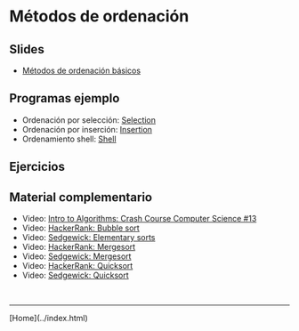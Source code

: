 # Métodos de ordenación

## Slides

- [Métodos de ordenación básicos](../slides/05.1-Sorting-sem08.pdf)  

<!--
- Mergesort](../slides/05.2-Mergesort-sem09.pdf
- Quicksort](../slides/05.3-Quicksort-sem10.pdf
-->

## Programas ejemplo

- Ordenación por selección: [Selection](https://algs4.cs.princeton.edu/code/edu/princeton/cs/algs4/Selection.java.html)  
- Ordenación por inserción: [Insertion](https://algs4.cs.princeton.edu/code/edu/princeton/cs/algs4/Insertion.java.html)  
- Ordenamiento shell: [Shell](https://algs4.cs.princeton.edu/code/edu/princeton/cs/algs4/Shell.java.html)  


## Ejercicios


## Material complementario

- Video: [Intro to Algorithms: Crash Course Computer Science #13](https://www.youtube.com/watch?v=rL8X2mlNHPM)  
- Video: [HackerRank: Bubble sort](https://www.youtube.com/watch?v=6Gv8vg0kcHc)  
- Video: [Sedgewick: Elementary sorts](https://www.youtube.com/watch?v=GENxxQx9Erg&list=PL5iJcUfx7xTei2gIfyONF4aplI0tASbW4)  
- Video: [HackerRank: Mergesort](https://www.youtube.com/watch?v=KF2j-9iSf4Q)  
- Video: [Sedgewick: Mergesort](https://www.youtube.com/watch?v=ypae0cmi7hM&list=PL5iJcUfx7xTeMWs0ci98CEW9aEURcviZv)  
- Video: [HackerRank: Quicksort](https://www.youtube.com/watch?v=SLauY6PpjW4)  
- Video: [Sedgewick: Quicksort](https://www.youtube.com/watch?v=1a-chpO4bgQ&list=PL5iJcUfx7xTcS3wlgS6uYwStWIzxQld6r)  


<BR>
<HR>
[Home](../index.html)
<BR>

